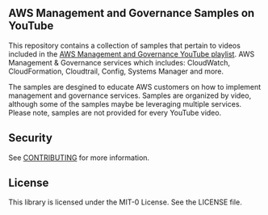 ## AWS Management and Governance Samples on YouTube

This repository contains a collection of samples that pertain to videos included in the [AWS Management and Governance YouTube playlist](https://www.youtube.com/playlist?list=PLhr1KZpdzukcaA06WloeNmGlnM_f1LrdP). AWS Management & Governance services which includes: CloudWatch, CloudFormation, Cloudtrail, Config, Systems Manager and more.

The samples are desgined to educate AWS customers on how to implement management and governance services. Samples are organized by video, although some of the samples maybe be leveraging multiple services. Please note, samples are not provided for every YouTube video.

## Security

See [CONTRIBUTING](CONTRIBUTING.md#security-issue-notifications) for more information.

## License

This library is licensed under the MIT-0 License. See the LICENSE file.

